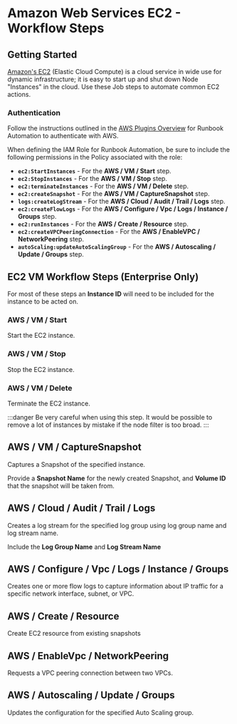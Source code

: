 # Amazon Web Services EC2 - Workflow Steps


## Getting Started

[Amazon's EC2](https://aws.amazon.com/ec2/) (Elastic Cloud Compute) is a cloud service in wide use for dynamic infrastructure; it is easy to start up and shut down Node "Instances" in the cloud.  Use these Job steps to automate common EC2 actions.

### Authentication
Follow the instructions outlined in the [AWS Plugins Overview](/manual/plugins/aws-plugins-overview.html) for Runbook Automation to authenticate with AWS.

When defining the IAM Role for Runbook Automation, be sure to include the following permissions in the Policy associated with the role:

* **`ec2:StartInstances`** - For the **AWS / VM / Start** step.
* **`ec2:StopInstances`** - For the **AWS / VM / Stop** step.
* **`ec2:terminateInstances`** - For the **AWS / VM / Delete** step.
* **`ec2:createSnapshot`** - For the **AWS / VM / CaptureSnapshot** step.
* **`logs:createLogStream`** - For the **AWS / Cloud / Audit / Trail / Logs** step.
* **`ec2:createFlowLogs`** - For the **AWS / Configure / Vpc / Logs / Instance / Groups** step.
* **`ec2:runInstances`** - For the **AWS / Create / Resource** step.
* **`ec2:createVPCPeeringConnection`** - For the **AWS / EnableVPC / NetworkPeering** step.
* **`autoScaling:updateAutoScalingGroup`** - For the **AWS / Autoscaling / Update / Groups** step.


## EC2 VM Workflow Steps (Enterprise Only)

For most of these steps an **Instance ID** will need to be included for the instance to be acted on.

### AWS / VM / Start

Start the EC2 instance.

### AWS / VM / Stop

Stop the EC2 instance.

### AWS / VM / Delete

Terminate the EC2 instance.

:::danger
 Be very careful when using this step.  It would be possible to remove a lot of instances by mistake if the node filter is too broad.
:::

## AWS / VM / CaptureSnapshot

Captures a Snapshot of the specified instance.

Provide a **Snapshot Name** for the newly created Snapshot, and **Volume ID** that the snapshot will be taken from.

## AWS / Cloud / Audit / Trail / Logs

Creates a log stream for the specified log group using log group name and log stream name.

Include the **Log Group Name** and **Log Stream Name**

## AWS / Configure / Vpc / Logs / Instance / Groups

Creates one or more flow logs to capture information about IP traffic for a specific network interface, subnet, or VPC.

## AWS / Create / Resource

Create EC2 resource from existing snapshots

## AWS / EnableVpc / NetworkPeering

Requests a VPC peering connection between two VPCs.

## AWS / Autoscaling / Update / Groups

Updates the configuration for the specified Auto Scaling group.

